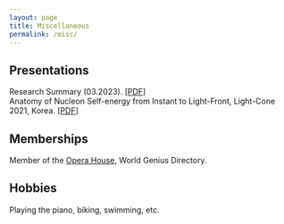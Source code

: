 ```yaml
---
layout: page
title: Miscellaneous
permalink: /misc/
---
```

## Presentations
Research Summary (03.2023). [[PDF](/assets/presentations/Research_proj.pdf)] <br />
Anatomy of Nucleon Self-energy from Instant to Light-Front, Light-Cone 2021, Korea. [[PDF](https://indico.cern.ch/event/938795/contributions/4605279/attachments/2357412/4023279/BinbinLiu_talk_LC2021.pdf)]

## Memberships
Member of the [Opera House](https://www.iqsociety.org/win/societies/opera-house/), World Genius Directory. <br />

## Hobbies
Playing the piano, biking, swimming, etc. <br />
